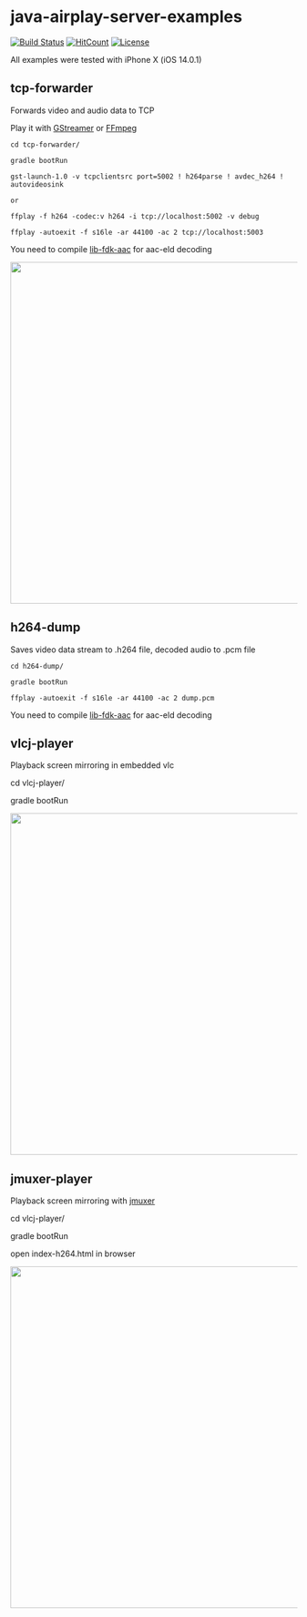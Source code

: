 # java-airplay-server-examples

[![Build Status](https://travis-ci.com/serezhka/java-airplay-server-examples.svg?branch=master)](https://travis-ci.com/serezhka/java-airplay-server-examples) [![HitCount](http://hits.dwyl.io/serezhka/java-airplay-server-examples.svg)](http://hits.dwyl.io/serezhka/java-airplay-server-examples)
[![License](https://img.shields.io/badge/license-MIT-blue.svg)](http://opensource.org/licenses/MIT)

All examples were tested with iPhone X (iOS 14.0.1)

## tcp-forwarder

Forwards video and audio data to TCP

Play it with [GStreamer](https://gstreamer.freedesktop.org/) or [FFmpeg](https://www.ffmpeg.org/)

```Shell
cd tcp-forwarder/

gradle bootRun

gst-launch-1.0 -v tcpclientsrc port=5002 ! h264parse ! avdec_h264 ! autovideosink

or 

ffplay -f h264 -codec:v h264 -i tcp://localhost:5002 -v debug

ffplay -autoexit -f s16le -ar 44100 -ac 2 tcp://localhost:5003
```

You need to compile [lib-fdk-aac](https://github.com/serezhka/fdk-aac-jni) for aac-eld decoding

<img src="https://github.com/serezhka/java-airplay-server-examples/blob/media/gstreamer_playback.gif" width="600">

## h264-dump

Saves video data stream to .h264 file, decoded audio to .pcm file

```Shell
cd h264-dump/

gradle bootRun

ffplay -autoexit -f s16le -ar 44100 -ac 2 dump.pcm
```

You need to compile [lib-fdk-aac](https://github.com/serezhka/fdk-aac-jni) for aac-eld decoding

## vlcj-player

Playback screen mirroring in embedded vlc

cd vlcj-player/

gradle bootRun

<img src="https://github.com/serezhka/java-airplay-server/blob/media/vlcj_player_demo.gif" width="600">

## jmuxer-player

Playback screen mirroring with [jmuxer](https://github.com/samirkumardas/jmuxer)

cd vlcj-player/

gradle bootRun

open index-h264.html in browser

<img src="https://github.com/serezhka/java-airplay-server/blob/media/jmuxer_player_demo.gif" width="600">

